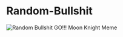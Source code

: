 # Random-Bullshit

![Random Bullshit GO!!! Moon Knight Meme](https://i.pinimg.com/originals/5e/f5/7c/5ef57c82f5e68a7bf9712a90c912cf91.jpg)

